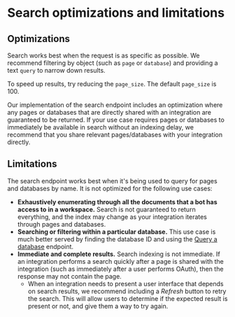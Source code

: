 # Search optimizations and limitations

## Optimizations

Search works best when the request is as specific as possible. We recommend filtering by object (such as `page` or `database`) and providing a text `query` to narrow down results.

To speed up results, try reducing the `page_size`. The default `page_size` is 100.

Our implementation of the search endpoint includes an optimization where any pages or databases that are directly shared with an integration are guaranteed to be returned. If your use case requires pages or databases to immediately be available in search without an indexing delay, we recommend that you share relevant pages/databases with your integration directly.

## Limitations

The search endpoint works best when it's being used to query for pages and databases by name. It is not optimized for the following use cases:

- **Exhaustively enumerating through all the documents that a bot has access to in a workspace.** Search is not guaranteed to return everything, and the index may change as your integration iterates through pages and databases.
- **Searching or filtering within a particular database.** This use case is much better served by finding the database ID and using the [Query a database](https://developers.notion.com/reference/post-database-query) endpoint.
- **Immediate and complete results.** Search indexing is not immediate. If an integration performs a search quickly after a page is shared with the integration (such as immediately after a user performs OAuth), then the response may not contain the page.
    - When an integration needs to present a user interface that depends on search results, we recommend including a *Refresh* button to retry the search. This will allow users to determine if the expected result is present or not, and give them a way to try again.
